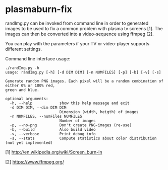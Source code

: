# plasmaburn-fix

randImg.py can be invoked from command line in order to generated images to be used to fix a common problem with plasma tv screens [1].
The images can then be converted into a video-sequence using ffmpeg [2].

You can play with the parameters if your TV or video-player supports different settings.

Command line interface usage:

```
./randImg.py -h
usage: randImg.py [-h] [-d DIM DIM] [-n NUMFILES] [-p] [-b] [-v] [-s]

Generate random PNG images. Each pixel will be a random combination of either 0% or 100% red,
green and blue.

optional arguments:
  -h, --help            show this help message and exit
  -d DIM DIM, --dim DIM DIM
                        Dimension (width, heigth) of images
  -n NUMFILES, --numFiles NUMFILES
                        Number of images
  -p, --no-png          Don't create PNG-images (re-use)
  -b, --build           Also build video
  -v, --verbose         Print debug info
  -s, --stats           Compute statistics about color distribution (not yet implemented)
```

[1] http://en.wikipedia.org/wiki/Screen_burn-in

[2] https://www.ffmpeg.org/
